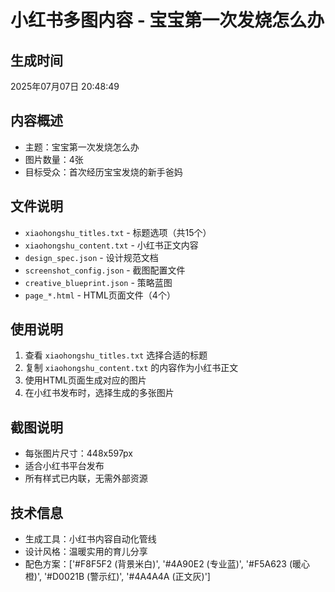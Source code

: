 # 小红书多图内容 - 宝宝第一次发烧怎么办

## 生成时间
2025年07月07日 20:48:49

## 内容概述
- 主题：宝宝第一次发烧怎么办
- 图片数量：4张
- 目标受众：首次经历宝宝发烧的新手爸妈

## 文件说明
- `xiaohongshu_titles.txt` - 标题选项（共15个）
- `xiaohongshu_content.txt` - 小红书正文内容
- `design_spec.json` - 设计规范文档
- `screenshot_config.json` - 截图配置文件
- `creative_blueprint.json` - 策略蓝图
- `page_*.html` - HTML页面文件（4个）

## 使用说明
1. 查看 `xiaohongshu_titles.txt` 选择合适的标题
2. 复制 `xiaohongshu_content.txt` 的内容作为小红书正文
3. 使用HTML页面生成对应的图片
4. 在小红书发布时，选择生成的多张图片

## 截图说明
- 每张图片尺寸：448x597px
- 适合小红书平台发布
- 所有样式已内联，无需外部资源

## 技术信息
- 生成工具：小红书内容自动化管线
- 设计风格：温暖实用的育儿分享
- 配色方案：['#F8F5F2 (背景米白)', '#4A90E2 (专业蓝)', '#F5A623 (暖心橙)', '#D0021B (警示红)', '#4A4A4A (正文灰)']
